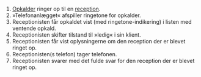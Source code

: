1. [Opkalder](Terminologi#opkalder) ringer op til en [reception](Terminologi#reception).
1. »Telefonanlægget« afspiller ringetone for opkalder.
1. Receptionisten får opkaldet vist (med ringetone-indikering) i listen med ventende opkald.
1. Receptionisten skifter tilstand til »ledig« i sin klient.
1. Receptionisten får vist oplysningerne om den reception der er blevet ringet op.
1. Receptionisten(s telefon) tager telefonen.
1. Receptionisten svarer med det fulde svar for den reception der er blevet ringet op.
